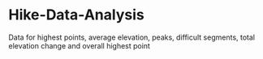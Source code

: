 # Hike-Data-Analysis
Data for highest points, average elevation, peaks, difficult segments, total elevation change and overall highest point

